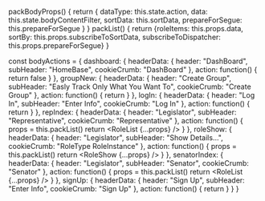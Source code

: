 packBodyProps() {
      return {
        dataType: this.state.action,
        data: this.state.bodyContentFilter,
        sortData: this.sortData,
        prepareForSegue: this.prepareForSegue
      }
    }
 	packList() {
        return {roleItems: this.props.data, sortBy: this.props.subscribeToSortData, subscribeToDispatcher: this.props.prepareForSegue}
    }


const bodyActions = {
	dashboard: {
		headerData: {
			header: "DashBoard",
        	subHeader: "HomeBase",
        	cookieCrumb: "DashBoard"
		},
		action: function() {
			return false
		}
	},
	groupNew: {
		headerData: {
			header: "Create Group",
       		subHeader: "Easly Track Only What You Want To",
        	cookieCrumb: "Create Group"
		},
		action: function() {
			return <GroupNew requestSegue={this.props.prepareForSegue} />
		}
	},
	logIn: {
		headerData: {
			header: "Log In",
	        subHeader: "Enter Info",
	        cookieCrumb: "Log In"
		},
		action: function() {
			return <SessionNew requestSegue={this.props.prepareForSegue} />
		}
	},
	repIndex: {
		headerData: {
			header: "Legislator",
        	subHeader: "Representative",
        	cookieCrumb: "Representative"
		},
		action: function() {
			props = this.packList()
        	return <RoleList {...props} />
		}
	},
	roleShow: {
		headerData: {
			header: "Legislator",
        	subHeader: "Show Details...",
        	cookieCrumb: "RoleType RoleInstance"
		},
		action: function() {
			props = this.packList()
        	return <RoleShow {...props} />
		}
	},
	senatorIndex: {
		headerData: {
			header: "Legislator",
        	subHeader: "Senator",
        	cookieCrumb: "Senator"
		},
		action: function() {
			props = this.packList()
        	return <RoleList {...props} />
		}
	},
	signUp: {
		headerData: {
			header: "Sign Up",
        	subHeader: "Enter Info",
        	cookieCrumb: "Sign Up"
		},
		action: function() {
			return <UserNew requestSegue={this.props.prepareForSegue} />
		}
	}
}